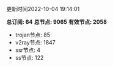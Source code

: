 更新时间2022-10-04 19:14:01

**总订阅: 64**
**总节点: 9065**
**有效节点: 2058**
- trojan节点: 85
- v2ray节点: 1847
- ssr节点: 4
- ss节点: 122
